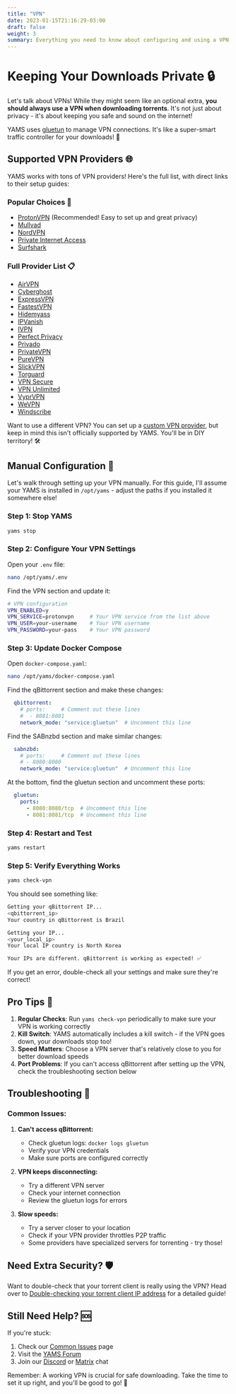 ```yaml
---
title: "VPN"
date: 2023-01-15T21:16:29-03:00
draft: false
weight: 3
summary: Everything you need to know about configuring and using a VPN with YAMS
---
```


# Keeping Your Downloads Private 🔒

Let's talk about VPNs! While they might seem like an optional extra, **you should always use a VPN when downloading torrents**. It's not just about privacy - it's about keeping you safe and sound on the internet! 

YAMS uses [gluetun](https://github.com/qdm12/gluetun) to manage VPN connections. It's like a super-smart traffic controller for your downloads! 🚦

## Supported VPN Providers 🌐

YAMS works with tons of VPN providers! Here's the full list, with direct links to their setup guides:

### Popular Choices 🌟
- [ProtonVPN](https://github.com/qdm12/gluetun-wiki/blob/main/setup/providers/protonvpn.md) (Recommended! Easy to set up and great privacy)
- [Mullvad](https://github.com/qdm12/gluetun-wiki/blob/main/setup/providers/mullvad.md)
- [NordVPN](https://github.com/qdm12/gluetun-wiki/blob/main/setup/providers/nordvpn.md)
- [Private Internet Access](https://github.com/qdm12/gluetun-wiki/blob/main/setup/providers/private-internet-access.md)
- [Surfshark](https://github.com/qdm12/gluetun-wiki/blob/main/setup/providers/surfshark.md)

### Full Provider List 📋
- [AirVPN](https://github.com/qdm12/gluetun-wiki/blob/main/setup/providers/airvpn.md)
- [Cyberghost](https://github.com/qdm12/gluetun-wiki/blob/main/setup/providers/cyberghost.md)
- [ExpressVPN](https://github.com/qdm12/gluetun-wiki/blob/main/setup/providers/expressvpn.md)
- [FastestVPN](https://github.com/qdm12/gluetun-wiki/blob/main/setup/providers/fastestvpn.md)
- [Hidemyass](https://github.com/qdm12/gluetun-wiki/blob/main/setup/providers/hidemyass.md)
- [IPVanish](https://github.com/qdm12/gluetun-wiki/blob/main/setup/providers/ipvanish.md)
- [IVPN](https://github.com/qdm12/gluetun-wiki/blob/main/setup/providers/ivpn.md)
- [Perfect Privacy](https://github.com/qdm12/gluetun-wiki/blob/main/setup/providers/perfect-privacy.md)
- [Privado](https://github.com/qdm12/gluetun-wiki/blob/main/setup/providers/privado.md)
- [PrivateVPN](https://github.com/qdm12/gluetun-wiki/blob/main/setup/providers/privatevpn.md)
- [PureVPN](https://github.com/qdm12/gluetun-wiki/blob/main/setup/providers/purevpn.md)
- [SlickVPN](https://github.com/qdm12/gluetun-wiki/blob/main/setup/providers/slickvpn.md)
- [Torguard](https://github.com/qdm12/gluetun-wiki/blob/main/setup/providers/torguard.md)
- [VPN Secure](https://github.com/qdm12/gluetun-wiki/blob/main/setup/providers/vpn-secure.md)
- [VPN Unlimited](https://github.com/qdm12/gluetun-wiki/blob/main/setup/providers/vpn-unlimited.md)
- [VyprVPN](https://github.com/qdm12/gluetun-wiki/blob/main/setup/providers/vyprvpn.md)
- [WeVPN](https://github.com/qdm12/gluetun-wiki/blob/main/setup/providers/wevpn.md)
- [Windscribe](https://github.com/qdm12/gluetun-wiki/blob/main/setup/providers/windscribe.md)

Want to use a different VPN? You can set up a [custom VPN provider](https://github.com/qdm12/gluetun-wiki/blob/main/setup/providers/custom.md), but keep in mind this isn't officially supported by YAMS. You'll be in DIY territory! 🛠️

## Manual Configuration 🔧

Let's walk through setting up your VPN manually. For this guide, I'll assume your YAMS is installed in `/opt/yams` - adjust the paths if you installed it somewhere else!

### Step 1: Stop YAMS
```bash
yams stop
```

### Step 2: Configure Your VPN Settings
Open your `.env` file:
```bash
nano /opt/yams/.env
```

Find the VPN section and update it:
```bash
# VPN configuration
VPN_ENABLED=y
VPN_SERVICE=protonvpn     # Your VPN service from the list above
VPN_USER=your-username    # Your VPN username
VPN_PASSWORD=your-pass    # Your VPN password
```

### Step 3: Update Docker Compose
Open `docker-compose.yaml`:
```bash
nano /opt/yams/docker-compose.yaml
```

Find the qBittorrent section and make these changes:
```yaml
  qbittorrent:
    # ports:     # Comment out these lines
    #  - 8081:8081
    network_mode: "service:gluetun"  # Uncomment this line
```

Find the SABnzbd section and make similar changes:
```yaml
  sabnzbd:
    # ports:     # Comment out these lines
    # - 8080:8080
    network_mode: "service:gluetun"  # Uncomment this line
```

At the bottom, find the gluetun section and uncomment these ports:
```yaml
  gluetun:
    ports:
      - 8080:8080/tcp  # Uncomment this line
      - 8081:8081/tcp  # Uncomment this line
```

### Step 4: Restart and Test
```bash
yams restart
```

### Step 5: Verify Everything Works
```bash
yams check-vpn
```

You should see something like:
```bash
Getting your qBittorrent IP...
<qbittorrent_ip>
Your country in qBittorrent is Brazil

Getting your IP...
<your_local_ip>
Your local IP country is North Korea

Your IPs are different. qBittorrent is working as expected! ✅
```

If you get an error, double-check all your settings and make sure they're correct!

## Pro Tips 🎯

1. **Regular Checks**: Run `yams check-vpn` periodically to make sure your VPN is working correctly
2. **Kill Switch**: YAMS automatically includes a kill switch - if the VPN goes down, your downloads stop too!
3. **Speed Matters**: Choose a VPN server that's relatively close to you for better download speeds
4. **Port Problems**: If you can't access qBittorrent after setting up the VPN, check the troubleshooting section below

## Troubleshooting 🔧

### Common Issues:

1. **Can't access qBittorrent:**
   - Check gluetun logs: `docker logs gluetun`
   - Verify your VPN credentials
   - Make sure ports are configured correctly

2. **VPN keeps disconnecting:**
   - Try a different VPN server
   - Check your internet connection
   - Review the gluetun logs for errors

3. **Slow speeds:**
   - Try a server closer to your location
   - Check if your VPN provider throttles P2P traffic
   - Some providers have specialized servers for torrenting - try those!

## Need Extra Security? 🛡️

Want to double-check that your torrent client is really using the VPN? Head over to [Double-checking your torrent client IP address](/advanced/torrenting/#double-checking-your-torrent-client-ip-address) for a detailed guide!

## Still Need Help? 🆘

If you're stuck:
1. Check our [Common Issues](/faqs/common-errors/#gluetun-does-not-connect) page
2. Visit the [YAMS Forum](https://forum.yams.media)
3. Join our [Discord](https://discord.gg/Gwae3tNMST) or [Matrix](https://matrix.to/#/#yams-space:rogs.me) chat

Remember: A working VPN is crucial for safe downloading. Take the time to set it up right, and you'll be good to go! 🚀
